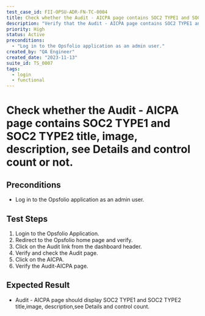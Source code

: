 ```yaml
---
test_case_id: FII-OPSU-ADR-FN-TC-0004
title: Check whether the Audit - AICPA page contains SOC2 TYPE1 and SOC2 TYPE2 title, image, description, see Details and control count or not.
description: "Verify that the Audit - AICPA page contains SOC2 TYPE1 and SOC2 TYPE2 title, image, description, see Details and control count or not."
priority: High
status: Active
preconditions: 
  - "Log in to the Opsfolio application as an admin user."
created_by: "QA Engineer"
created_date: "2023-11-13"
suite_id: TS_0007
tags:
  - login
  - functional
---
```


# Check whether the Audit - AICPA page contains SOC2 TYPE1 and SOC2 TYPE2 title, image, description, see Details and control count or not.

## Preconditions

- Log in to the Opsfolio application as an admin user.

## Test Steps

1. Login to the Opsfolio Application.
2. Redirect to the Opsfolio home page and verify.
3. Click on the Audit link from the dashboard header.                                                          
4. Verify and check the Audit page.          
5. Click on the AICPA.                               
6. Verify the Audit-AICPA page.

## Expected Result

- Audit - AICPA page should display SOC2 TYPE1 and SOC2 TYPE2 title,image, description,see Details and control count.

